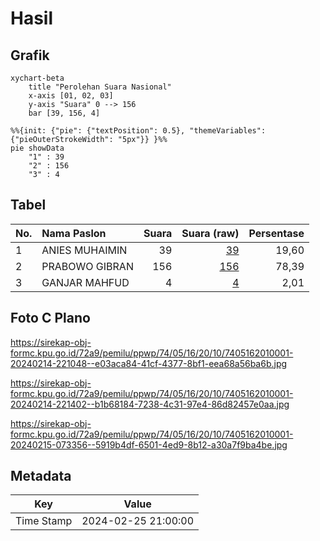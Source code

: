 # Hasil

## Grafik

```mermaid
xychart-beta
    title "Perolehan Suara Nasional"
    x-axis [01, 02, 03]
    y-axis "Suara" 0 --> 156
    bar [39, 156, 4]
```

```mermaid
%%{init: {"pie": {"textPosition": 0.5}, "themeVariables": {"pieOuterStrokeWidth": "5px"}} }%%
pie showData
    "1" : 39
    "2" : 156
    "3" : 4
```

## Tabel

| No. | Nama Paslon    | Suara | Suara (raw) | Persentase |
|:--- |:-------------- | -----:| -----------:| ----------:|
| 1   | ANIES MUHAIMIN | 39    | [39][p-1]   | 19,60      |
| 2   | PRABOWO GIBRAN | 156   | [156][p-2]  | 78,39      |
| 3   | GANJAR MAHFUD  | 4     | [4][p-3]    | 2,01       |


[p-1]: https://github.com/gigit-pemilu/pemilu-2024/blob/main/pilpres/hitung-suara/sub/74-sulawesi-tenggara/sub/05-konawe-selatan/sub/16-moramo-utara/sub/2010-mata-lamokula/sub/001-tps/sub/paslon-1.txt
[p-2]: https://github.com/gigit-pemilu/pemilu-2024/blob/main/pilpres/hitung-suara/sub/74-sulawesi-tenggara/sub/05-konawe-selatan/sub/16-moramo-utara/sub/2010-mata-lamokula/sub/001-tps/sub/paslon-2.txt
[p-3]: https://github.com/gigit-pemilu/pemilu-2024/blob/main/pilpres/hitung-suara/sub/74-sulawesi-tenggara/sub/05-konawe-selatan/sub/16-moramo-utara/sub/2010-mata-lamokula/sub/001-tps/sub/paslon-3.txt

## Foto C Plano

https://sirekap-obj-formc.kpu.go.id/72a9/pemilu/ppwp/74/05/16/20/10/7405162010001-20240214-221048--e03aca84-41cf-4377-8bf1-eea68a56ba6b.jpg

https://sirekap-obj-formc.kpu.go.id/72a9/pemilu/ppwp/74/05/16/20/10/7405162010001-20240214-221402--b1b68184-7238-4c31-97e4-86d82457e0aa.jpg

https://sirekap-obj-formc.kpu.go.id/72a9/pemilu/ppwp/74/05/16/20/10/7405162010001-20240215-073356--5919b4df-6501-4ed9-8b12-a30a7f9ba4be.jpg


## Metadata

| Key        | Value               |
| ---------- | ------------------- |
| Time Stamp | 2024-02-25 21:00:00 |



